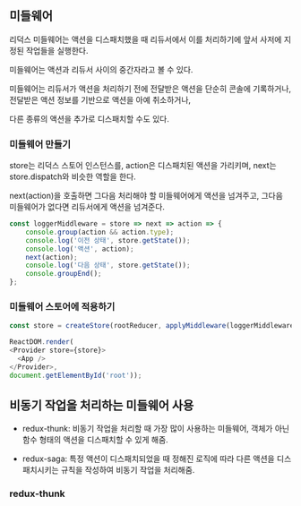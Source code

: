 ## 미들웨어

리덕스 미들웨어는 액션을 디스패치했을 때 리듀서에서 이를 처리하기에 앞서 사저에 지정된 작업들을 실행한다.

미들웨어는 액션과 리듀서 사이의 중간자라고 볼 수 있다.

미들웨어는 리듀서가 액션을 처리하기 전에 전달받은 액션을 단순히 콘솔에 기록하거나, 전달받은 액션 정보를 기반으로 액션을 아예 취소하거나,

다른 종류의 액션을 추가로 디스패치할 수도 있다.

### 미들웨어 만들기

store는 리덕스 스토어 인스턴스를, action은 디스패치된 액션을 가리키며, next는 store.dispatch와 비슷한 역할을 한다.

next(action)을 호출하면 그다음 처리해야 할 미들웨어에게 액션을 넘겨주고, 그다음 미들웨어가 없다면 리듀서에게 액션을 넘겨준다.

```javascript
const loggerMiddleware = store => next => action => {
    console.group(action && action.type);
    console.log('이전 상태', store.getState());
    console.log('액션', action);
    next(action);
    console.log('다음 상태', store.getState());
    console.groupEnd();
};
  ```
  
  ### 미들웨어 스토어에 적용하기
  
  ```javascript
 const store = createStore(rootReducer, applyMiddleware(loggerMiddleware));

ReactDOM.render(
  <Provider store={store}>
    <App />
  </Provider>, 
  document.getElementById('root'));
 ```
  
## 비동기 작업을 처리하는 미들웨어 사용

- redux-thunk: 비동기 작업을 처리할 때 가장 많이 사용하는 미들웨어, 객체가 아닌 함수 형태의 액션을 디스패치할 수 있게 해줌.

- redux-saga: 특정 액션이 디스패치되었을 때 정해진 로직에 따라 다른 액션을 디스패치시키는 규칙을 작성하여 비동기 작업을 처리해줌.

### redux-thunk
